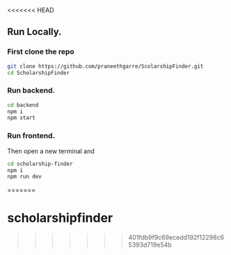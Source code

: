 <<<<<<< HEAD
## Run Locally.
### First clone the repo
```bash
git clone https://github.com/praneethgarre/ScolarshipFinder.git
cd ScholarshipFinder
```

### Run backend.
```bash
cd backend
npm i 
npm start
```
### Run frontend.
Then open a new terminal and
```bash
cd scholarship-finder
npm i
npm run dev
````
=======
# scholarshipfinder
>>>>>>> 401fdb9f9c69ecedd192f12298c65393d719e54b
